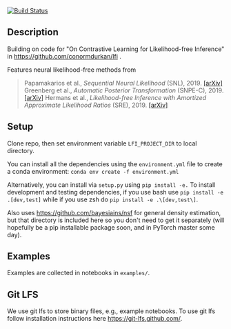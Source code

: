 [![Build Status](https://travis-ci.org/mackelab/sbi.svg?branch=master)](https://travis-ci.org/mackelab/sbi)



## Description
Building on code for "On Contrastive Learning for Likelihood-free Inference" in https://github.com/conormdurkan/lfi . 

Features neural likelihood-free methods from

> Papamakarios et al., _Sequential Neural Likelihood_ (SNL), 2019. [[arXiv]](https://arxiv.org/abs/1805.07226)
>Greenberg et al., _Automatic Posterior Transformation_ (SNPE-C), 2019. [[arXiv]](https://arxiv.org/abs/1905.07488)
>Hermans et al., _Likelihood-free Inference with Amortized Approximate Likelihood Ratios_ (SRE), 2019.  [[arXiv]](https://arxiv.org/abs/1903.04057)

## Setup

Clone repo, then set environment variable ```LFI_PROJECT_DIR``` to local directory.  

You can install all the dependencies using the `environment.yml` file to create a conda environment: `conda env create -f environment.yml`

Alternatively, you can install via `setup.py` using `pip install -e.` To install development and testing dependencies, if you use bash use `pip install -e .[dev,test]` while if you use zsh do `pip install -e .\[dev,test\]`.

Also uses https://github.com/bayesiains/nsf for general density estimation, but that directory is included here so you don't need to get it separately (will hopefully be a pip installable package soon, and in PyTorch master some day).  

## Examples

Examples are collected in notebooks in `examples/`. 

## Git LFS

We use git lfs to store binary files, e.g., example notebooks. To use git lfs follow installation instructions here https://git-lfs.github.com/. 
